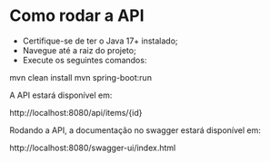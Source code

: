 # Como rodar a API

- Certifique-se de ter o Java 17+ instalado;
- Navegue até a raiz do projeto;
- Execute os seguintes comandos:

mvn clean install
mvn spring-boot:run

A API estará disponível em:

http://localhost:8080/api/items/{id}


Rodando a API, a documentação no swagger estará disponível em:

http://localhost:8080/swagger-ui/index.html





